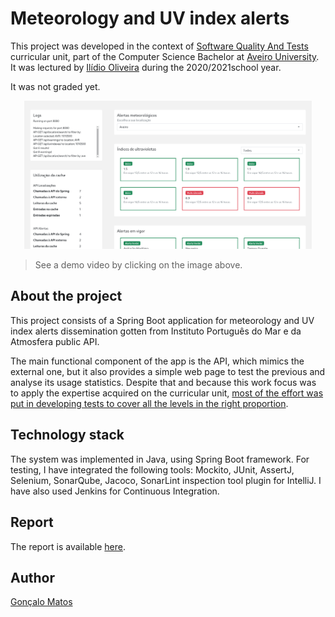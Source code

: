 # Meteorology and UV index alerts

This project was developed in the context of [Software Quality And Tests](https://www.ua.pt/en/uc/8109) curricular unit, part of the Computer Science Bachelor at [Aveiro University](https://www.ua.pt/). It was lectured by [Ilídio Oliveira](https://www.ua.pt/pt/p/10318398) during the 2020/2021school year.

It was not graded yet.



<p align="center"><a href="https://youtu.be/ioKEZUC_OPQ"><img src="doc/webpage.png" style="zoom:45%;" /></a><p>

> See a demo video by clicking on the image above.



## About the project

This project consists of a Spring Boot application for meteorology and UV index alerts dissemination gotten from Instituto Português do Mar e da Atmosfera public API. 

The main functional component of the app is the API, which mimics the external one, but it also provides a simple web page to test the previous and analyse its usage statistics. Despite that and because this work focus was to apply the expertise acquired on the curricular unit, <u>most of the effort was put in developing tests to cover all the levels in the right proportion</u>.



## Technology stack

The system was implemented in Java, using Spring Boot framework. For testing, I have integrated the following tools: Mockito, JUnit, AssertJ, Selenium, SonarQube, Jacoco, SonarLint inspection tool plugin for IntelliJ. I have also used Jenkins for Continuous Integration.



## Report

The report is available [here](doc/report.pdf).



## Author

[Gonçalo Matos](https://github.com/gmatosferreira)